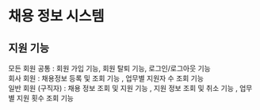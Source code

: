 # 채용 정보 시스템

## 지원 기능 
모든 회원 공통 : 회원 가입 기능, 회원 탈퇴 기능, 로그인/로그아웃 기능 </br>
회사 회원 : 채용정보 등록 및 조회 기능 , 업무별 지원자 수 조회 기능 </br>
일반 회원 (구직자) : 채용 정보 조회 및 지원 기능 , 지원 정보 조회 및 취소 기능 , 업무별 지원 횟수 조회 기능 </br>

